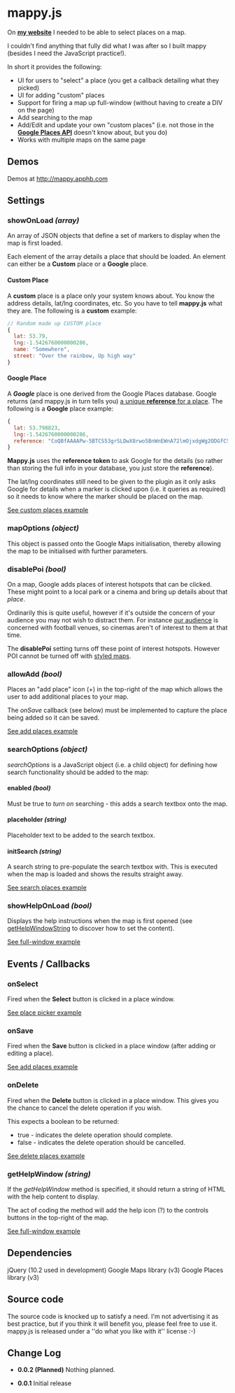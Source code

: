 # mappy.js

On **[my website](http://toepoke.co.uk/)** I needed to be able to select places on a map.  

I couldn't find anything that fully did what I was after so I built mappy (besides I need the JavaScript practice!).

In short it provides the following:

* UI for users to "select" a place (you get a callback detailing what they picked)
* UI for adding "custom" places
* Support for firing a map up full-window (without having to create a DIV on the page)
* Add searching to the map
* Add/Edit and update your own "custom places" 
	(i.e. not those in the **[Google Places API](https://developers.google.com/places/documentation/)** doesn't know about, but you do)
* Works with multiple maps on the same page

## Demos
Demos at http://mappy.apphb.com

## Settings

### showOnLoad *(array)*

An array of JSON objects that define a set of markers to display when the map is first loaded.

Each element of the array details a place that should be loaded.  An element can either be a **Custom** place or a **Google** place.

#### Custom Place

A **custom** place is a place only your system knows about.  You know the address details, lat/lng coordinates, etc.  So you have to tell **mappy.js** what they are.  The following is a **custom** example:

```JavaScript
// Random made up CUSTOM place
{
  lat: 53.79,
  lng:-1.5426760000000286,
  name: "Somewhere",
  street: "Over the rainbow, Up high way"
}
```

#### Google Place

A ***Google*** place is one derived from the Google Places database.  Google returns (and mappy.js in turn tells you) [a unique **reference** for a place](https://developers.google.com/places/documentation/search#PlaceSearchResults).  The following is a **Google** place example:

```JavaScript
{
  lat: 53.798823,
  lng:-1.5426760000000286,
  reference: "CoQBfAAAAPw-5BTCS53grSLDwX8rwo5BnWnEWnA72lmOjxdgWg2ODGfC5lLjGyoz428IEaln1vJ6rq1jI96Npzlm-N-wmPH2jdJMGfOLxno_rmgnajAnMPzNzuI8UjexIOdHVZPBPvQGloC-tRhudGeKkbdTT-IWNP5hp4DIl4XOLWuYFOVYEhBxNPxaXZdW9uhKIETXf60hGhTc9yKchnS6oO-6z5XZJkK2ekewYQ"
}
```

**Mappy.js** uses the **reference token** to ask Google for the details (so rather than storing the full info in your database, you just store the **reference**).

The lat/lng coordinates still need to be given to the plugin as it only asks Google for details when a marker is clicked upon (i.e. it queries as required) so it needs to know where the marker should be placed on the map.

[See custom places example](examples/01-custom-places-example.js)

### mapOptions *(object)*

This object is passed onto the Google Maps initialisation, thereby allowing the map to be initialised with further parameters.

### disablePoi *(bool)*

On a map, Google adds places of interest hotspots that can be clicked.  These might point to a local park or a cinema and bring up details about that *place*.

Ordinarily this is quite useful, however if it's outside the concern of your audience you may not wish to distract them.  For instance [our audience](http://toepoke.co.uk/) is concerned with football venues, so cinemas aren't of interest to them at that time.

The **disablePoi** setting turns off these point of interest hotspots.  However POI cannot be turned off with [styled maps](https://developers.google.com/maps/documentation/javascript/styling).

### allowAdd *(bool)*

Places an "add place" icon (+) in the top-right of the map which allows the user to add additional places to your map.

The *onSave* callback (see below) must be implemented to capture the place being added so it can be saved.

[See add places example](examples/03-add-places-example.js)

### searchOptions *(object)*

*searchOptions* is a JavaScript object (i.e. a child object) for defining how search functionality should be added to the map:

#### enabled *(bool)*

Must be true to *turn on* searching - this adds a search textbox onto the map.

#### placeholder *(string)*

Placeholder text to be added to the search textbox.

#### initSearch *(string)*

A search string to pre-populate the search textbox with.  This is executed when the map is loaded and shows the results straight away.

[See search places example](examples/05-search-for-places-example.js)

### showHelpOnLoad *(bool)*

Displays the help instructions when the map is first opened (see [getHelpWindowString](#gethelpwindow-string) to discover how to set the content).

[See full-window example](examples/06-full-window.js)

## Events / Callbacks

### onSelect

Fired when the **Select** button is clicked in a place window.

[See place picker example](examples/02-place-picker-example.js)

### onSave

Fired when the **Save** button is clicked in a place window (after adding or editing a place).

[See add places example](examples/03-add-places-example.js)

### onDelete

Fired when the **Delete** button is clicked in a place window.  This gives you the chance to cancel the delete operation if you wish.

This expects a boolean to be returned:
* true - indicates the delete operation should complete.
* false - indicates the delete operation should be cancelled.

[See delete places example](examples/04-delete-places-example.js)

### getHelpWindow *(string)*

If the *getHelpWindow* method is specified, it should return a string of HTML with the help content to display.

The act of coding the method will add the help icon (?) to the controls buttons in the top-right of the map.

[See full-window example](examples/06-full-window.js)

## Dependencies
jQuery (10.2 used in development)
Google Maps library (v3)
Google Places library (v3)

## Source code
The source code is knocked up to satisfy a need.  I'm not advertising it as best practice, but if you think it will benefit you, please feel free to use it.
mappy.js is released under a ''do what you like with it'' license :-)

## Change Log

- **0.0.2 (Planned)**
Nothing planned.

- **0.0.1**
Initial release 
